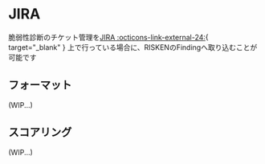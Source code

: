 # JIRA

脆弱性診断のチケット管理を[JIRA :octicons-link-external-24:](https://www.atlassian.com/ja/software/jira){ target="_blank" } 上で行っている場合に、RISKENのFindingへ取り込むことが可能です

## フォーマット

(WIP...)

## スコアリング

(WIP...)
